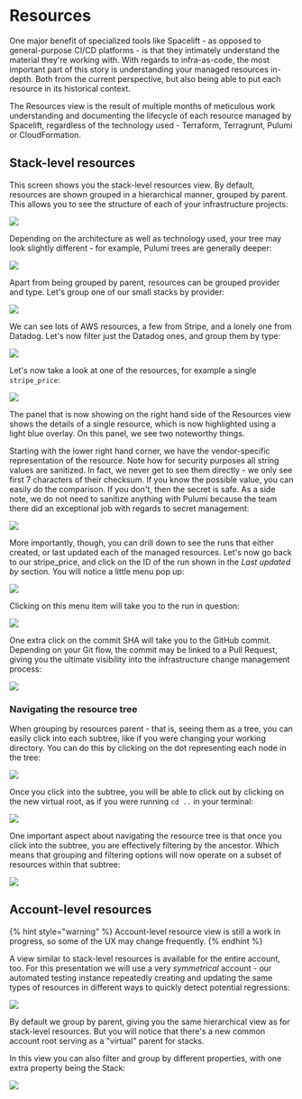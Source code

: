 # Resources

One major benefit of specialized tools like Spacelift - as opposed to general-purpose CI/CD platforms - is that they intimately understand the material they're working with. With regards to infra-as-code, the most important part of this story is understanding your managed resources in-depth. Both from the current perspective, but also being able to put each resource in its historical context.

The Resources view is the result of multiple months of meticulous work understanding and documenting the lifecycle of each resource managed by Spacelift, regardless of the technology used - Terraform, Terragrunt, Pulumi or CloudFormation.

## Stack-level resources

This screen shows you the stack-level resources view. By default, resources are shown grouped in a hierarchical manner, grouped by parent. This allows you to see the structure of each of your infrastructure projects:

![](../.gitbook/assets/Runs\_·\_Production\_default\_worker\_pool.png)

Depending on the architecture as well as technology used, your tree may look slightly different - for example, Pulumi trees are generally deeper:

![](<../.gitbook/assets/Runs\_·\_Vendor\_Releases\_Watcher\_and\_Slack\_\_\_checkout-com\_\_\_Spacelift (1).png>)

Apart from being grouped by parent, resources can be grouped provider and type. Let's group one of our small stacks by provider:

![](<../.gitbook/assets/Runs\_·\_Spacelift\_preproduction\_and\_Slack\_\_\_checkout-com\_\_\_Spacelift (2).png>)

We can see lots of AWS resources, a few from Stripe, and a lonely one from Datadog. Let's now filter just the Datadog ones, and group them by type:

![](<../.gitbook/assets/Runs\_·\_Spacelift\_preproduction\_and\_Slack\_\_\_\_\_Paweł\_Hytry\_\_\_Spacelift\_\_\_1\_new\_item (3).png>)

Let's now take a look at one of the resources, for example a single `stripe_price`:

![](../.gitbook/assets/Runs\_·\_Spacelift\_preproduction.png)

The panel that is now showing on the right hand side of the Resources view shows the details of a single resource, which is now highlighted using a light blue overlay. On this panel, we see two noteworthy things.

Starting with the lower right hand corner, we have the vendor-specific representation of the resource. Note how for security purposes all string values are sanitized. In fact, we never get to see them directly - we only see first 7 characters of their checksum. If you know the possible value, you can easily do the comparison. If you don't, then the secret is safe. As a side note, we do not need to sanitize anything with Pulumi because the team there did an exceptional job with regards to secret management:

![](<../.gitbook/assets/Runs\_·\_Vendor\_Releases\_Watcher (3).png>)

More importantly, though, you can drill down to see the runs that either created, or last updated each of the managed resources. Let's now go back to our stripe\_price, and click on the ID of the run shown in the _Last updated by_ section. You will notice a little menu pop up:

![](<../.gitbook/assets/Runs\_·\_Spacelift\_preproduction (1).png>)

Clicking on this menu item will take you to the run in question:

![](<../.gitbook/assets/Tag\_all\_Stripe\_prices\_\_\_398\_\_·\_Spacelift\_preproduction\_and\_1\_\_local\_dev\_\_tmuxinator\_start\_spacelift (1).png>)

One extra click on the commit SHA will take you to the GitHub commit. Depending on your Git flow, the commit may be linked to a Pull Request, giving you the ultimate visibility into the infrastructure change management process:

![](../.gitbook/assets/Tag\_all\_Stripe\_prices\_\_\_398\_\_·\_spacelift-io\_infra\_57d4958\_and\_1\_\_local\_dev\_\_tmuxinator\_start\_spacelift.png)

### Navigating the resource tree

When grouping by resources parent - that is, seeing them as a tree, you can easily click into each subtree, like if you were changing your working directory. You can do this by clicking on the dot representing each node in the tree:

![](../.gitbook/assets/Runs\_·\_Spacelift\_development.png)

Once you click into the subtree, you will be able to click out by clicking on the new virtual root, as if you were running `cd ..` in your terminal:&#x20;

![](<../.gitbook/assets/Runs\_·\_Spacelift\_development (1).png>)

One important aspect about navigating the resource tree is that once you click into the subtree, you are effectively filtering by the ancestor. Which means that grouping and filtering options will now operate on a subset of resources within that subtree:

![](<../.gitbook/assets/Runs\_·\_Spacelift\_development (2).png>)

## Account-level resources

{% hint style="warning" %}
Account-level resource view is still a work in progress, so some of the UX may change frequently.
{% endhint %}

A view similar to stack-level resources is available for the entire account, too. For this presentation we will use a very _symmetrical_ account - our automated testing instance repeatedly creating and updating the same types of resources in different ways to quickly detect potential regressions:

![](../.gitbook/assets/Spacelift.png)

By default we group by parent, giving you the same hierarchical view as for stack-level resources. But you will notice that there's a new common account root serving as a "virtual" parent for stacks.

In this view you can also filter and group by different properties, with one extra property being the Stack:

![](../.gitbook/assets/Spacelift\_and\_1\_\_local\_dev\_\_tmuxinator\_start\_spacelift.png)

